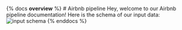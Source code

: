 {% docs __overview__ %} # Airbnb pipeline
Hey, welcome to our Airbnb pipeline documentation!
Here is the schema of our input data:
![input schema](assets/input_schema.png)
{% enddocs %}